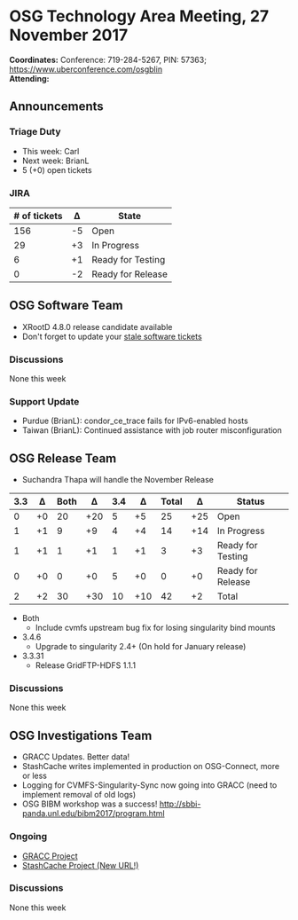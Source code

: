 # OSG Technology Area Meeting, 27 November 2017

**Coordinates:** Conference: 719-284-5267, PIN: 57363; <https://www.uberconference.com/osgblin>   
**Attending:**  


## Announcements


### Triage Duty

-   This week: Carl
-   Next week: BrianL
-   5 (+0) open tickets


### JIRA

| # of tickets | &Delta; | State             |
|------------ |------- |----------------- |
| 156          | -5      | Open              |
| 29           | +3      | In Progress       |
| 6            | +1      | Ready for Testing |
| 0            | -2      | Ready for Release |


## OSG Software Team

-   XRootD 4.8.0 release candidate available
-   Don't forget to update your [stale software tickets](https://jira.opensciencegrid.org/issues/?filter=16356)


### Discussions

None this week  


### Support Update

-   Purdue (BrianL): condor\_ce\_trace fails for IPv6-enabled hosts
-   Taiwan (BrianL): Continued assistance with job router misconfiguration


## OSG Release Team

-   Suchandra Thapa will handle the November Release

| 3.3 | &Delta; | Both | &Delta; | 3.4 | &Delta; | Total | &Delta; | Status            |
|--- |------- |---- |------- |--- |------- |----- |------- |----------------- |
| 0   | +0      | 20   | +20     | 5   | +5      | 25    | +25     | Open              |
| 1   | +1      | 9    | +9      | 4   | +4      | 14    | +14     | In Progress       |
| 1   | +1      | 1    | +1      | 1   | +1      | 3     | +3      | Ready for Testing |
| 0   | +0      | 0    | +0      | 5   | +0      | 0     | +0      | Ready for Release |
| 2   | +2      | 30   | +30     | 10  | +10     | 42    | +2      | Total             |

-   Both  
    -   Include cvmfs upstream bug fix for losing singularity bind mounts
-   3.4.6  
    -   Upgrade to singularity 2.4+ (On hold for January release)
-   3.3.31  
    -   Release GridFTP-HDFS 1.1.1


### Discussions

None this week  


## OSG Investigations Team

-   GRACC Updates.  Better data!
-   StashCache writes implemented in production on OSG-Connect, more or less
-   Logging for CVMFS-Singularity-Sync now going into GRACC (need to implement removal of old logs)
-   OSG BIBM workshop was a success! <http://sbbi-panda.unl.edu/bibm2017/program.html>


### Ongoing

-   [GRACC Project](https://jira.opensciencegrid.org/projects/GRACC/)
-   [StashCache Project (New URL!)](https://opensciencegrid.github.io/StashCache/)


### Discussions

None this week

